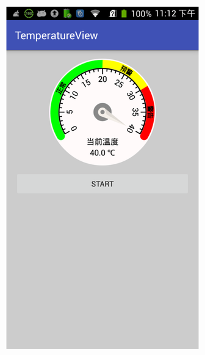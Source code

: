 

![自定义View](https://github.com/science09/AndroidDemo/blob/master/TemperatureView/snapshot/device-2016-09-07-231439.png)
